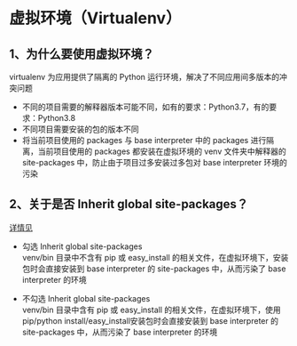 # 虚拟环境（Virtualenv）

## 1、为什么要使用虚拟环境？
virtualenv 为应用提供了隔离的 Python 运行环境，解决了不同应用间多版本的冲突问题  
- 不同的项目需要的解释器版本可能不同，如有的要求：Python3.7，有的要求：Python3.8  
- 不同项目需要安装的包的版本不同  
- 将当前项目使用的 packages 与 base interpreter 中的 packages 进行隔离，当前项目使用的 packages 都安装在虚拟环境的 venv 文件夹中解释器的 site-packages 中，防止由于项目过多安装过多包对 base interpreter 环境的污染  

## 2、关于是否 Inherit global site-packages？
[详情见](https://www.jianshu.com/p/b4629ee87e80)  
- 勾选 Inherit global site-packages  
venv/bin 目录中不含有 pip 或 easy_install 的相关文件，在虚拟环境下，安装包时会直接安装到 base interpreter 的 site-packages 中，从而污染了 base interpreter 的环境  

- 不勾选 Inherit global site-packages  
venv/bin 目录中含有 pip 或 easy_install 的相关文件，在虚拟环境下，使用 pip/python install/easy_install安装包时会直接安装到 base interpreter 的 site-packages 中，从而污染了 base interpreter 的环境  